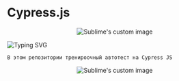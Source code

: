 # Cypress.js

<p align="center">
  <img src="https://github.com/philt27/Cypress.js/assets/124879514/f61e5815-7011-437f-b875-f1480ed5ea70" alt="Sublime's custom image"/>
</p>

![Typing SVG](https://readme-typing-svg.herokuapp.com?color=%2336BCF7&lines=Автотест+Cypress+JS)


```
В этом репозитории тренироочный автотест на Cypress JS 
```
 
<p align="center">
  <img src="https://github.com/philt27/philt27.github.io/assets/124879514/566ac4f7-ea32-4068-81d9-012003c1df07" alt="Sublime's custom image"/>
</p>
